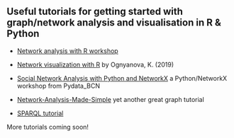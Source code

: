 ## Useful tutorials for getting started with graph/network analysis and visualisation in R & Python


- [Network analysis with R workshop](https://kateto.net/wp-content/uploads/2018/03/R%20for%20Networks%20Workshop%20-%20Ognyanova%20-%202018.pdf)

- [Network visualization with R](https://kateto.net/network-visualization)  by Ognyanova, K. (2019)

- [Social Network Analysis with Python and NetworkX](https://github.com/Jcharis/Social-Network-Analysis/tree/master/Social%20Network%20Analysis-with-NetworkX-Python) a Python/NetworkX workshop from Pydata_BCN

- [Network-Analysis-Made-Simple](https://ericmjl.github.io/Network-Analysis-Made-Simple/) yet another great graph tutorial


- [SPARQL tutorial](tutorials/05-sparql/wikidata_queries.ipynb)

More tutorials coming soon!